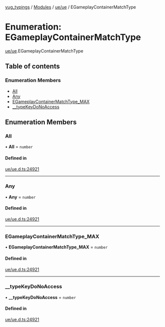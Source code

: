 [yug_typings](../README.md) / [Modules](../modules.md) / [ue/ue](../modules/ue_ue.md) / EGameplayContainerMatchType

# Enumeration: EGameplayContainerMatchType

[ue/ue](../modules/ue_ue.md).EGameplayContainerMatchType

## Table of contents

### Enumeration Members

- [All](ue_ue.EGameplayContainerMatchType.md#all)
- [Any](ue_ue.EGameplayContainerMatchType.md#any)
- [EGameplayContainerMatchType\_MAX](ue_ue.EGameplayContainerMatchType.md#egameplaycontainermatchtype_max)
- [\_\_typeKeyDoNoAccess](ue_ue.EGameplayContainerMatchType.md#__typekeydonoaccess)

## Enumeration Members

### All

• **All** = `number`

#### Defined in

[ue/ue.d.ts:24921](https://github.com/YugMetaverse/yug_typings/blob/25cad34/ue/ue.d.ts#L24921)

___

### Any

• **Any** = `number`

#### Defined in

[ue/ue.d.ts:24921](https://github.com/YugMetaverse/yug_typings/blob/25cad34/ue/ue.d.ts#L24921)

___

### EGameplayContainerMatchType\_MAX

• **EGameplayContainerMatchType\_MAX** = `number`

#### Defined in

[ue/ue.d.ts:24921](https://github.com/YugMetaverse/yug_typings/blob/25cad34/ue/ue.d.ts#L24921)

___

### \_\_typeKeyDoNoAccess

• **\_\_typeKeyDoNoAccess** = `number`

#### Defined in

[ue/ue.d.ts:24921](https://github.com/YugMetaverse/yug_typings/blob/25cad34/ue/ue.d.ts#L24921)
